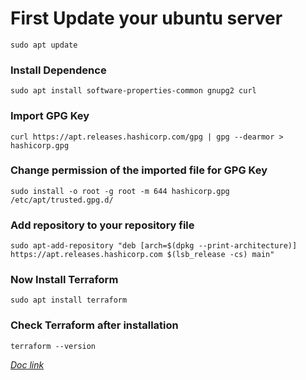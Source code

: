 # First Update your ubuntu server

`sudo apt update`

### Install Dependence

`sudo apt install software-properties-common gnupg2 curl`

### Import GPG Key

`curl https://apt.releases.hashicorp.com/gpg | gpg --dearmor > hashicorp.gpg`

### Change permission of the imported file for GPG Key

`sudo install -o root -g root -m 644 hashicorp.gpg /etc/apt/trusted.gpg.d/`

### Add repository to your repository file

`sudo apt-add-repository "deb [arch=$(dpkg --print-architecture)] https://apt.releases.hashicorp.com $(lsb_release -cs) main"`

### Now Install Terraform

`sudo apt install terraform`

### Check Terraform after installation

`terraform --version`

*[Doc link](https://medium.com/@islam.arif87/install-terraform-on-ubuntu-22-04-6c6700f83467)*
